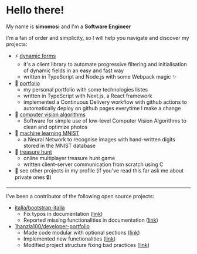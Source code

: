 # Hello there!
My name is **simomosi** and I'm a **Software Engineer**

I'm a fan of order and simplicity, so I will help you navigate and discover my projects:
- ⚡ [dynamic forms](https://simomosi.github.io/dynamic-forms)
  - it's a client library to automate progressive filtering and initialisation of dynamic fields in an easy and fast way
  - written in TypeScript and Node.js with some Webpack magic ✨
- 🎨 [portfolio](https://simomosi.github.io/)
  - my personal portfolio with some technologies listes
  - written in TypeScript with Next.js, a React framework
  - implemented a Continuous Delivery workflow with github actions to automatically deploy on github pages everytime I make a change
- 📸 [computer vision algorithms](https://github.com/simomosi/ComputerVision-Algorithms)
  - Software for simple use of low-level Computer Vision Algorithms to clean and optimize photos
- 🧠 [machine learning MNIST](https://github.com/simomosi/MachineLearning-MNIST)
  - a Neural Network to recognise images with hand-written digits stored in the MNIST database 
- 🔎 [treasure hunt](https://github.com/simomosi/treasure_hunt)
  - online multiplayer treasure hunt game
  - written client-server communication from scratch using C
- 💾 see other projects in my profile (if you've read this far ask me about private ones 🔒)

---

I've been a contributor of the following open source projects:
- [italia/bootstrap-italia](https://github.com/italia/bootstrap-italia)
  - Fix typos in documentation ([link](https://github.com/italia/bootstrap-italia/pull/959))
  - Reported missing functionalities in documentation ([link](https://github.com/italia/bootstrap-italia/issues/963))
- [1hanzla100/developer-portfolio](https://github.com/1hanzla100/developer-portfolio)
  - Made code modular with optional sections ([link](https://github.com/1hanzla100/developer-portfolio/issues/21))
  - Implemented new functionalities ([link](https://github.com/1hanzla100/developer-portfolio/issues/23))
  - Modified project structure fixing bad practices ([link](https://github.com/1hanzla100/developer-portfolio/issues/25))
